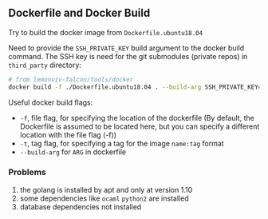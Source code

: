 ## Dockerfile and Docker Build

Try to build the docker image from `Dockerfile.ubuntu18.04`

Need to provide the `SSH_PRIVATE_KEY` build argument to the docker build command. The SSH key is need for the git submodules (private repos) in `third_party` directory:

```bash
# from lemonviv-falcon/tools/docker
docker build -f ./Dockerfile.ubuntu18.04 . --build-arg SSH_PRIVATE_KEY="$(cat ~/.ssh/id_rsa_forGithub)" --no-cache
```

Useful docker build flags:
- `-f`, file flag, for specifying the location of the dockerfile (By default, the Dockerfile is assumed to be located here, but you can specify a different location with the file flag (-f))
- `-t`, tag flag, for specifying a tag for the image `name:tag` format
- `--build-arg` for `ARG` in dockerfile


### Problems

1. the golang is installed by apt and only at version 1.10
2. some dependencies like `ocaml` `python2` are installed
3. database dependencies not installed

